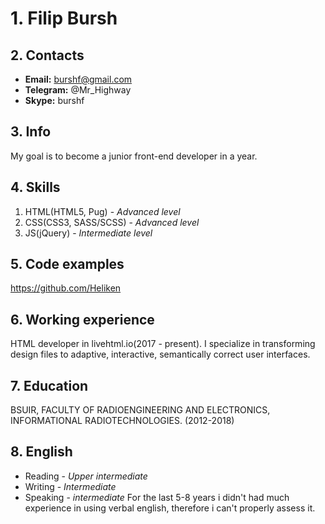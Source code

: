 # 1. Filip Bursh

## 2. Contacts
- **Email:** burshf@gmail.com
- **Telegram:** @Mr_Highway
- **Skype:** burshf

## 3. Info
My goal is to become a junior front-end developer in a year. 

## 4. Skills
1. HTML(HTML5, Pug) - *Advanced level*
2. CSS(CSS3, SASS/SCSS) - *Advanced level*
3. JS(jQuery) - *Intermediate level*

## 5. Code examples
https://github.com/Heliken

## 6. Working experience
HTML developer in livehtml.io(2017 - present).
I specialize in transforming design files to adaptive, interactive, semantically correct user interfaces.

## 7. Education
BSUIR, FACULTY OF RADIOENGINEERING AND ELECTRONICS, INFORMATIONAL RADIOTECHNOLOGIES. (2012-2018)

## 8. English
- Reading - *Upper intermediate*
- Writing - *Intermediate*
- Speaking - *intermediate*
For the last 5-8 years i didn't had much experience in using verbal english, therefore i can't properly assess it.